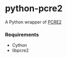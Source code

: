 # python-pcre2
A Python wrapper of [PCRE2](http://www.pcre.org/)


### Requirements
- Cython
- libpcre2
